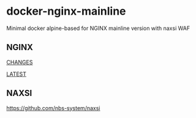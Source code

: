 # docker-nginx-mainline
Minimal docker alpine-based for NGINX mainline version with naxsi WAF

## NGINX

[CHANGES](https://nginx.org/en/CHANGES)

[LATEST](https://nginx.org/download/nginx-1.13.1.tar.gz)

## NAXSI

https://github.com/nbs-system/naxsi
